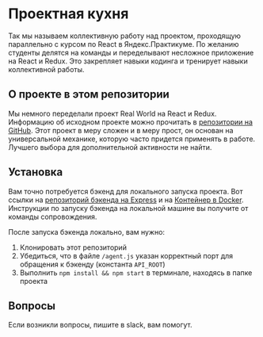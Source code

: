 # Проектная кухня

Так мы называем коллективную работу над проектом, проходящую параллельно с курсом по React в Яндекс.Практикуме. По желанию студенты делятся на команды и переделывают несложное приложение на React и Redux. Это закрепляет навыки кодинга и тренирует навыки коллективной работы.

## О проекте в этом репозитории

Мы немного переделали проект Real World на React и Redux. Информацию об исходном проекте можно прочитать в [репозитории на GitHub](https://github.com/gothinkster/react-redux-realworld-example-app). Этот проект в меру сложен и в меру прост, он основан на универсальной механике, которую часто придется применять в работе. Лучшего выбора для дополнительной активности не найти.



## Установка

Вам точно потребуется бэкенд для локального запуска проекта. Вот ссылки на [репозиторий бэкенда на Express](https://github.com/gothinkster/node-express-realworld-example-app) и на [Контейнер в Docker](https://тутпоменятьссылку). Инструкции по запуску бэкенда на локальной машине вы получите от команды сопровождения.

После запуска бэкенда локально, вам нужно:

1. Клонировать этот репозиторий
2. Убедиться, что в файле `/agent.js` указан корректный порт для обращения к бэкенду (константа `API_ROOT`)
3. Выполнить `npm install && npm start` в терминале, находясь в папке проекта

## Вопросы

Если возникли вопросы, пишите в slack, вам помогут.
